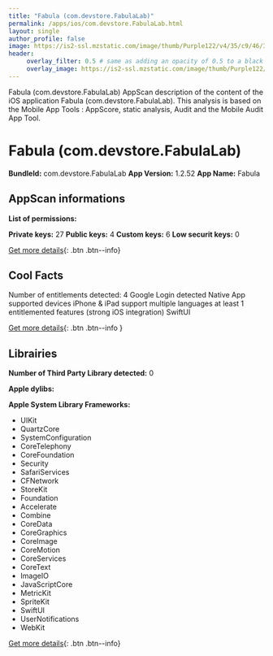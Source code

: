 ```yaml
---
title: "Fabula (com.devstore.FabulaLab)"
permalink: /apps/ios/com.devstore.FabulaLab.html
layout: single
author_profile: false
image: https://is2-ssl.mzstatic.com/image/thumb/Purple122/v4/35/c9/46/35c946f6-2e9c-b3dc-4fed-3c5a4052f450/AppIcon-1x_U007emarketing-0-7-0-85-220.png/512x512bb.jpg
header: 
     overlay_filter: 0.5 # same as adding an opacity of 0.5 to a black background
     overlay_image: https://is2-ssl.mzstatic.com/image/thumb/Purple122/v4/35/c9/46/35c946f6-2e9c-b3dc-4fed-3c5a4052f450/AppIcon-1x_U007emarketing-0-7-0-85-220.png/512x512bb.jpg
---
```

Fabula (com.devstore.FabulaLab) AppScan description of the content of the iOS application Fabula (com.devstore.FabulaLab). This analysis is based on the Mobile App Tools : AppScore, static analysis, Audit and the Mobile Audit App Tool.

# Fabula (com.devstore.FabulaLab)

**BundleId:** com.devstore.FabulaLab
**App Version:** 1.2.52
**App Name:** Fabula


## AppScan informations 

**List of permissions:** 
  
  
**Private keys:** 27
**Public keys:** 4
**Custom keys:** 6
**Low securit keys:** 0
  
[Get more details](/pricing.html){: .btn .btn--info}

## Cool Facts

Number of entitlements detected: 4
Google Login detected
Native App
supported devices iPhone & iPad
support multiple languages
at least 1 entitlemented features (strong iOS integration)
SwiftUI
  
[Get more details](/pricing.html){: .btn .btn--info }

## Librairies 
**Number of Third Party Library detected:** 0


**Apple dylibs:**


**Apple System Library Frameworks:**
- UIKit
- QuartzCore
- SystemConfiguration
- CoreTelephony
- CoreFoundation
- Security
- SafariServices
- CFNetwork
- StoreKit
- Foundation
- Accelerate
- Combine
- CoreData
- CoreGraphics
- CoreImage
- CoreMotion
- CoreServices
- CoreText
- ImageIO
- JavaScriptCore
- MetricKit
- SpriteKit
- SwiftUI
- UserNotifications
- WebKit


  
[Get more details](/pricing.html){: .btn .btn--info}

